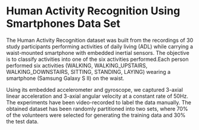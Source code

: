 # Human Activity Recognition Using Smartphones Data Set

The Human Activity Recognition dataset was built from the recordings of 30 study participants performing activities of daily living (ADL) while carrying a waist-mounted smartphone with embedded inertial sensors. The objective is to classify activities into one of the six activities performed.Each person performed six activities (WALKING, WALKING_UPSTAIRS, WALKING_DOWNSTAIRS, SITTING, STANDING, LAYING) wearing a smartphone (Samsung Galaxy S II) on the waist. 

Using its embedded accelerometer and gyroscope, we captured 3-axial linear acceleration and 3-axial angular velocity at a constant rate of 50Hz. The experiments have been video-recorded to label the data manually. The obtained dataset has been randomly partitioned into two sets, where 70% of the volunteers were selected for generating the training data and 30% the test data.
